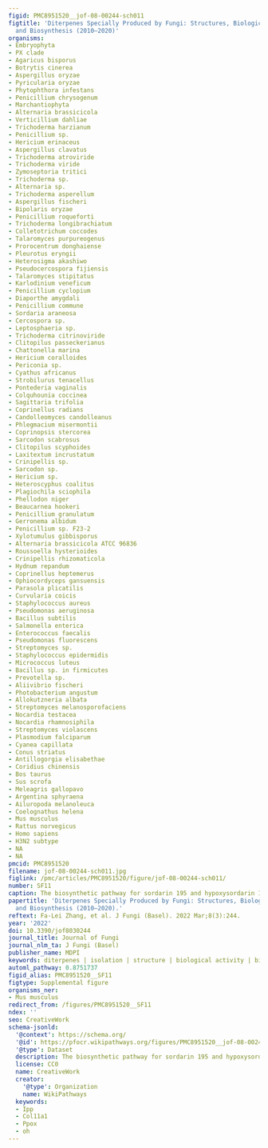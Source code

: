 ```yaml
---
figid: PMC8951520__jof-08-00244-sch011
figtitle: 'Diterpenes Specially Produced by Fungi: Structures, Biological Activities,
  and Biosynthesis (2010–2020)'
organisms:
- Embryophyta
- PX clade
- Agaricus bisporus
- Botrytis cinerea
- Aspergillus oryzae
- Pyricularia oryzae
- Phytophthora infestans
- Penicillium chrysogenum
- Marchantiophyta
- Alternaria brassicicola
- Verticillium dahliae
- Trichoderma harzianum
- Penicillium sp.
- Hericium erinaceus
- Aspergillus clavatus
- Trichoderma atroviride
- Trichoderma viride
- Zymoseptoria tritici
- Trichoderma sp.
- Alternaria sp.
- Trichoderma asperellum
- Aspergillus fischeri
- Bipolaris oryzae
- Penicillium roqueforti
- Trichoderma longibrachiatum
- Colletotrichum coccodes
- Talaromyces purpureogenus
- Prorocentrum donghaiense
- Pleurotus eryngii
- Heterosigma akashiwo
- Pseudocercospora fijiensis
- Talaromyces stipitatus
- Karlodinium veneficum
- Penicillium cyclopium
- Diaporthe amygdali
- Penicillium commune
- Sordaria araneosa
- Cercospora sp.
- Leptosphaeria sp.
- Trichoderma citrinoviride
- Clitopilus passeckerianus
- Chattonella marina
- Hericium coralloides
- Periconia sp.
- Cyathus africanus
- Strobilurus tenacellus
- Pontederia vaginalis
- Colquhounia coccinea
- Sagittaria trifolia
- Coprinellus radians
- Candolleomyces candolleanus
- Phlegmacium misermontii
- Coprinopsis stercorea
- Sarcodon scabrosus
- Clitopilus scyphoides
- Laxitextum incrustatum
- Crinipellis sp.
- Sarcodon sp.
- Hericium sp.
- Heteroscyphus coalitus
- Plagiochila sciophila
- Phellodon niger
- Beaucarnea hookeri
- Penicillium granulatum
- Gerronema albidum
- Penicillium sp. F23-2
- Xylotumulus gibbisporus
- Alternaria brassicicola ATCC 96836
- Roussoella hysterioides
- Crinipellis rhizomaticola
- Hydnum repandum
- Coprinellus heptemerus
- Ophiocordyceps gansuensis
- Parasola plicatilis
- Curvularia coicis
- Staphylococcus aureus
- Pseudomonas aeruginosa
- Bacillus subtilis
- Salmonella enterica
- Enterococcus faecalis
- Pseudomonas fluorescens
- Streptomyces sp.
- Staphylococcus epidermidis
- Micrococcus luteus
- Bacillus sp. in firmicutes
- Prevotella sp.
- Aliivibrio fischeri
- Photobacterium angustum
- Allokutzneria albata
- Streptomyces melanosporofaciens
- Nocardia testacea
- Nocardia rhamnosiphila
- Streptomyces violascens
- Plasmodium falciparum
- Cyanea capillata
- Conus striatus
- Antillogorgia elisabethae
- Coridius chinensis
- Bos taurus
- Sus scrofa
- Meleagris gallopavo
- Argentina sphyraena
- Ailuropoda melanoleuca
- Coelognathus helena
- Mus musculus
- Rattus norvegicus
- Homo sapiens
- H3N2 subtype
- NA
- NA
pmcid: PMC8951520
filename: jof-08-00244-sch011.jpg
figlink: /pmc/articles/PMC8951520/figure/jof-08-00244-sch011/
number: SF11
caption: The biosynthetic pathway for sordarin 195 and hypoxysordarin 197 [].
papertitle: 'Diterpenes Specially Produced by Fungi: Structures, Biological Activities,
  and Biosynthesis (2010–2020).'
reftext: Fa-Lei Zhang, et al. J Fungi (Basel). 2022 Mar;8(3):244.
year: '2022'
doi: 10.3390/jof8030244
journal_title: Journal of Fungi
journal_nlm_ta: J Fungi (Basel)
publisher_name: MDPI
keywords: diterpenes | isolation | structure | biological activity | biosynthesis
automl_pathway: 0.8751737
figid_alias: PMC8951520__SF11
figtype: Supplemental figure
organisms_ner:
- Mus musculus
redirect_from: /figures/PMC8951520__SF11
ndex: ''
seo: CreativeWork
schema-jsonld:
  '@context': https://schema.org/
  '@id': https://pfocr.wikipathways.org/figures/PMC8951520__jof-08-00244-sch011.html
  '@type': Dataset
  description: The biosynthetic pathway for sordarin 195 and hypoxysordarin 197 [].
  license: CC0
  name: CreativeWork
  creator:
    '@type': Organization
    name: WikiPathways
  keywords:
  - Ipp
  - Col11a1
  - Ppox
  - oh
---
```

